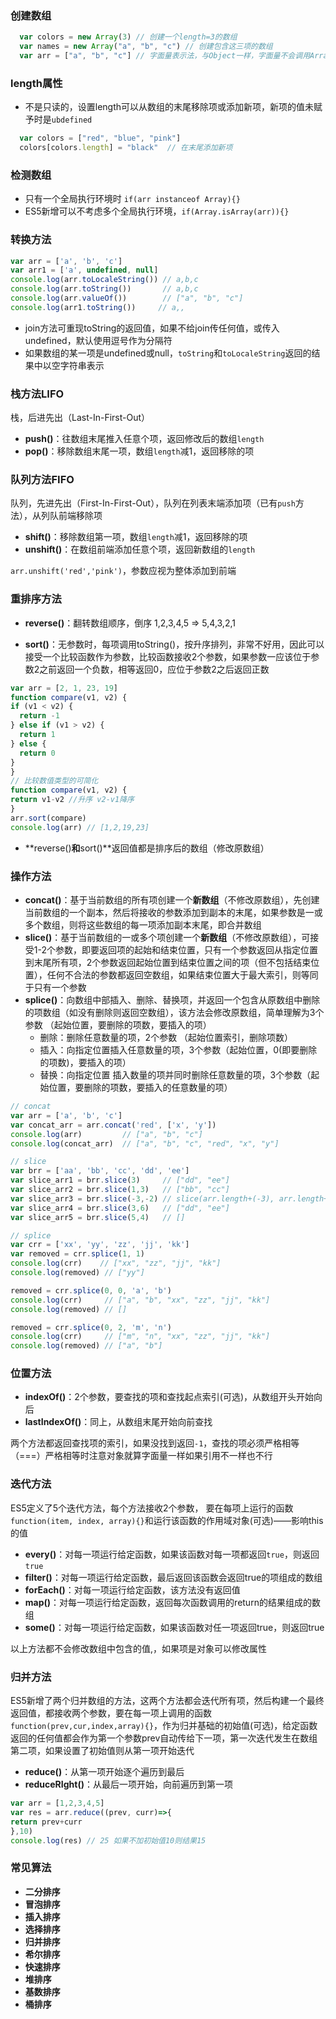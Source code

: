 ### 创建数组
```js
  var colors = new Array(3) // 创建一个length=3的数组
  var names = new Array("a", "b", "c") // 创建包含这三项的数组
  var arr = ["a", "b", "c"] // 字面量表示法，与Object一样，字面量不会调用Array()构造函数
```

### length属性
- 不是只读的，设置length可以从数组的末尾移除项或添加新项，新项的值未赋予时是`ubdefined`
```js
  var colors = ["red", "blue", "pink"]
  colors[colors.length] = "black"  // 在末尾添加新项
```

### 检测数组
- 只有一个全局执行环境时 `if(arr instanceof Array){}`
- ES5新增可以不考虑多个全局执行环境，`if(Array.isArray(arr)){}`

### 转换方法

```js
var arr = ['a', 'b', 'c']
var arr1 = ['a', undefined, null]
console.log(arr.toLocaleString()) // a,b,c
console.log(arr.toString())       // a,b,c
console.log(arr.valueOf())        // ["a", "b", "c"]
console.log(arr1.toString())     // a,,
```
- join方法可重现toString的返回值，如果不给join传任何值，或传入undefined，默认使用逗号作为分隔符
- 如果数组的某一项是undefined或null，`toString`和`toLocaleString`返回的结果中以空字符串表示

### 栈方法LIFO

栈，后进先出（Last-In-First-Out）

- **push()**：往数组末尾推入任意个项，返回修改后的数组`length`
- **pop()**：移除数组末尾一项，数组`length`减1，返回移除的项

### 队列方法FIFO

队列，先进先出（First-In-First-Out），队列在列表末端添加项（已有`push`方法），从列队前端移除项

- **shift()**：移除数组第一项，数组`length`减1，返回移除的项
- **unshift()**：在数组前端添加任意个项，返回新数组的`length`

`arr.unshift('red','pink')`，参数应视为整体添加到前端

### 重排序方法

- **reverse()**：翻转数组顺序，倒序 1,2,3,4,5 => 5,4,3,2,1

- **sort()**：无参数时，每项调用toString()，按升序排列，非常不好用，因此可以接受一个比较函数作为参数，比较函数接收2个参数，如果参数一应该位于参数2之前返回一个负数，相等返回0，应位于参数2之后返回正数

```js
var arr = [2, 1, 23, 19]
function compare(v1, v2) {
if (v1 < v2) {
  return -1
} else if (v1 > v2) {
  return 1
} else {
  return 0
}
}
// 比较数值类型的可简化
function compare(v1, v2) {
return v1-v2 //升序 v2-v1降序
}
arr.sort(compare)
console.log(arr) // [1,2,19,23]
```

- **reverse()**和**sort()**返回值都是排序后的数组（修改原数组）

### 操作方法

- **concat()**：基于当前数组的所有项创建一个**新数组**（不修改原数组），先创建当前数组的一个副本，然后将接收的参数添加到副本的末尾，如果参数是一或多个数组，则将这些数组的每一项添加副本末尾，即合并数组
- **slice()**：基于当前数组的一或多个项创建一个**新数组**（不修改原数组），可接受1-2个参数，即要返回项的起始和结束位置，只有一个参数返回从指定位置到末尾所有项，2个参数返回起始位置到结束位置之间的项（但不包括结束位置），任何不合法的参数都返回空数组，如果结束位置大于最大索引，则等同于只有一个参数
- **splice()**：向数组中部插入、删除、替换项，并返回一个包含从原数组中删除的项数组（如没有删除则返回空数组），该方法会修改原数组，简单理解为3个参数 （起始位置，要删除的项数，要插入的项）
  - 删除：删除任意数量的项，2个参数 （起始位置索引，删除项数）
  - 插入：向指定位置插入任意数量的项，3个参数（起始位置，0(即要删除的项数)，要插入的项）
  - 替换：向指定位置 插入数量的项并同时删除任意数量的项，3个参数（起始位置，要删除的项数，要插入的任意数量的项）

```js
// concat
var arr = ['a', 'b', 'c']
var concat_arr = arr.concat('red', ['x', 'y'])
console.log(arr)         // ["a", "b", "c"]
console.log(concat_arr)  // ["a", "b", "c", "red", "x", "y"]

// slice
var brr = ['aa', 'bb', 'cc', 'dd', 'ee']
var slice_arr1 = brr.slice(3)     // ["dd", "ee"]
var slice_arr2 = brr.slice(1,3)   // ["bb", "cc"]
var slice_arr3 = brr.slice(-3,-2) // slice(arr.length+(-3), arr.length+(-2))  ["cc"]
var slice_arr4 = brr.slice(3,6)   // ["dd", "ee"]
var slice_arr5 = brr.slice(5,4)   // []

// splice
var crr = ['xx', 'yy', 'zz', 'jj', 'kk']
var removed = crr.splice(1, 1)
console.log(crr)    // ["xx", "zz", "jj", "kk"]
console.log(removed) // ["yy"]

removed = crr.splice(0, 0, 'a', 'b')
console.log(crr)     // ["a", "b", "xx", "zz", "jj", "kk"]
console.log(removed) // []

removed = crr.splice(0, 2, 'm', 'n')
console.log(crr)     // ["m", "n", "xx", "zz", "jj", "kk"]
console.log(removed) // ["a", "b"]
```

### 位置方法

- **indexOf()**：2个参数，要查找的项和查找起点索引(可选)，从数组开头开始向后
- **lastIndexOf()**：同上，从数组末尾开始向前查找

两个方法都返回查找项的索引，如果没找到返回`-1`，查找的项必须严格相等（===）严格相等时注意对象就算字面量一样如果引用不一样也不行

### 迭代方法

ES5定义了5个迭代方法，每个方法接收2个参数， 要在每项上运行的函数`function(item, index, array){}`和运行该函数的作用域对象(可选)——影响this的值

- **every()**：对每一项运行给定函数，如果该函数对每一项都返回`true`，则返回`true`
- **filter()**：对每一项运行给定函数，最后返回该函数会返回true的项组成的数组
- **forEach()**：对每一项运行给定函数，该方法没有返回值
- **map()**：对每一项运行给定函数，返回每次函数调用的return的结果组成的数组
- **some()**：对每一项运行给定函数，如果该函数对任一项返回true，则返回true

以上方法都不会修改数组中包含的值,，如果项是对象可以修改属性

### 归并方法

ES5新增了两个归并数组的方法，这两个方法都会迭代所有项，然后构建一个最终返回值，都接收两个参数，要在每一项上调用的函数`function(prev,cur,index,array){}`，作为归并基础的初始值(可选)，给定函数返回的任何值都会作为第一个参数prev自动传给下一项，第一次迭代发生在数组第二项，如果设置了初始值则从第一项开始迭代

- **reduce()**：从第一项开始逐个遍历到最后
- **reduceRIght()**：从最后一项开始，向前遍历到第一项

```js
var arr = [1,2,3,4,5]
var res = arr.reduce((prev, curr)=>{
return prev+curr
},10)
console.log(res) // 25 如果不加初始值10则结果15
```

### 常见算法

- **二分排序**
- **冒泡排序**
- **插入排序**
- **选择排序**
- **归并排序**
- **希尔排序**
- **快速排序**
- **堆排序**
- **基数排序**
- **桶排序**

